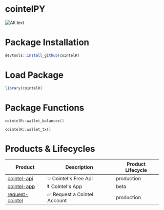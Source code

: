 # cointelPY
![Alt text](figures/logo.png?raw=true "Title")

# Package Installation
```r
devtools::install_github(cointelR)
```
# Load Package
```r
library(cointelR)
```
# Package Functions
```{r}
cointelR::wallet_balances()

cointelR::wallet_tx()
```
# Products & Lifecycles
| Product | Description | Product Lifecycle |
|---|---|---|
| [cointel-api](https://cointel-api.herokuapp.com/__docs__/) | 💡 Cointel's Free Api | production |
| [cointel-app](https://github.com/cointelfinance/cointel-api) | ⏬ Cointel's App | beta |
| [request-cointel](https://github.com/cointelfinance/request) | ✅ Request a Cointel Account | production |

